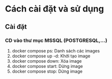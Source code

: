 # Cách cài đặt và sử dụng
## Cài đặt
### CD vào thư mục MSSQL (POSTGRESQL,...)
1. docker compose ps: Danh sách các images
2. docker compose up -d: Khởi tạo image
3. docker compose down: Xóa image
4. docker compose start: Dừng image
5. docker compose stop: Dừng image